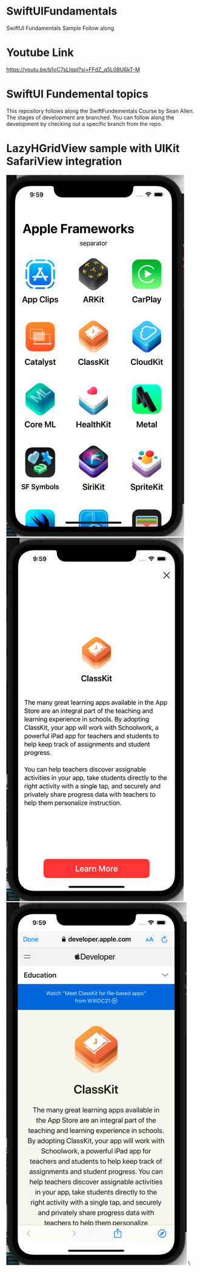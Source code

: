 # SwiftUIFundamentals
SwiftUI Fundamentals Sample Follow along

# Youtube Link
https://youtu.be/b1oC7sLIgpI?si=FFdZ_q5L08U6kT-M

# SwiftUI Fundemental topics

This repository follows along the SwiftFundementals Course by Sean Allen. The stages of development are branched.  You can follow along the development by checking out a specific branch from the repo.

# LazyHGridView sample with UIKit SafariView integration 

![Alt text](/screens/gridScreen.png) ![Alt text](/screens/detailScreen.png) 
![Alt text](/screens/safariUikitView.png)
\